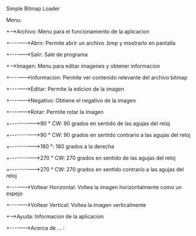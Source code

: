 Simple Bitmap Loader

Menu:

+-->Archivo: Menu para el funcionamiento de la aplicacion

+------>Abrir: Permite abrir un archivo .bmp y mostrarlo en pantalla

+------>Salir: Sale de programa

+-->Imagen: Menu para editar imagenes y obtener informacion

+------>Informacion: Permite ver contenido relevante del archivo bitmap

+------>Editar: Permite la edicion de la imagen

+------>Negativo: Obtiene el negativo de la imagen

+------>Rotar: Permite rotar la imagen

+---------->90 ° CW: 90 grados en sentido de las agujas del reloj

+---------->90 ° CW: 90 grados en sentido contrario a las agujas del reloj

+---------->180 °: 180 grados a la derecha

+---------->270 ° CW: 270 grados en sentido de las agujas del reloj

+---------->270 ° CW: 270 grados en sentido contrario a las agujas del reloj

+------>Voltear Horizontal: Voltea la imagen horizontalmente como un espejo

+------>Voltear Vertical: Voltea la imagen verticalmente

+-->Ayuda: Informacion de la aplicacion

+------>Acerca de ... :
